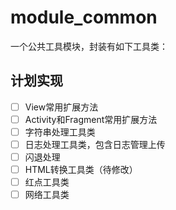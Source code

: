 # module_common

一个公共工具模块，封装有如下工具类：

## 计划实现

- [ ] View常用扩展方法
- [ ] Activity和Fragment常用扩展方法
- [ ] 字符串处理工具类
- [ ] 日志处理工具类，包含日志管理上传
- [ ] 闪退处理
- [ ] HTML转换工具类（待修改）
- [ ] 红点工具类
- [ ] 网络工具类